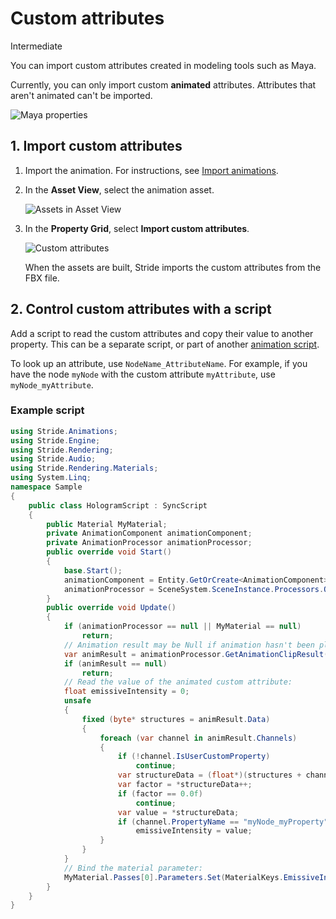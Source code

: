 # Custom attributes

<span class="badge text-bg-primary">Intermediate</span>

You can import custom attributes created in modeling tools such as Maya.

Currently, you can only import custom **animated** attributes. Attributes that aren't animated can't be imported.

![Maya properties](media/custom-attributes-in-maya.png)

## 1. Import custom attributes

1. Import the animation. For instructions, see [Import animations](import-animations.md).

2. In the **Asset View**, select the animation asset.

    ![Assets in Asset View](media/assets-in-asset-view1.png)

2. In the **Property Grid**, select **Import custom attributes**.

    ![Custom attributes](media/import-custom-attributes.png)

    When the assets are built, Stride imports the custom attributes from the FBX file.

## 2. Control custom attributes with a script

Add a script to read the custom attributes and copy their value to another property. This can be a separate script, or part of another [animation script](animation-scripts.md).

To look up an attribute, use `NodeName_AttributeName`. For example, if you have the node `myNode` with the custom attribute `myAttribute`, use `myNode_myAttribute`.

### Example script

```cs
using Stride.Animations;
using Stride.Engine;
using Stride.Rendering;
using Stride.Audio;
using Stride.Rendering.Materials;
using System.Linq;
namespace Sample
{
    public class HologramScript : SyncScript
    {
        public Material MyMaterial;
        private AnimationComponent animationComponent;
        private AnimationProcessor animationProcessor;
        public override void Start()
        {
            base.Start();
            animationComponent = Entity.GetOrCreate<AnimationComponent>();
            animationProcessor = SceneSystem.SceneInstance.Processors.OfType<AnimationProcessor>().FirstOrDefault();
        }
        public override void Update()
        {
            if (animationProcessor == null || MyMaterial == null)
                return;
            // Animation result may be Null if animation hasn't been played yet.
            var animResult = animationProcessor.GetAnimationClipResult(animationComponent);
            if (animResult == null)
                return;
            // Read the value of the animated custom attribute:
            float emissiveIntensity = 0;
            unsafe
            {
                fixed (byte* structures = animResult.Data)
                {
                    foreach (var channel in animResult.Channels)
                    {
                        if (!channel.IsUserCustomProperty)
                            continue;
                        var structureData = (float*)(structures + channel.Offset);
                        var factor = *structureData++;
                        if (factor == 0.0f)
                            continue;
                        var value = *structureData;
                        if (channel.PropertyName == "myNode_myProperty")
                            emissiveIntensity = value;
                    }
                }
            }
            // Bind the material parameter:
            MyMaterial.Passes[0].Parameters.Set(MaterialKeys.EmissiveIntensity, emissiveIntensity);
        }
    }
}
```
